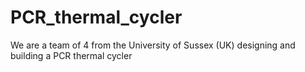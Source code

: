 # PCR_thermal_cycler
We are a team of 4 from the University of Sussex (UK) designing and building a PCR thermal cycler
